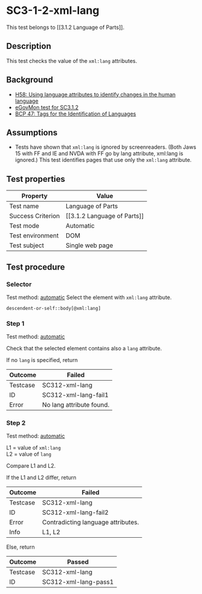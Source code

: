 
# SC3-1-2-xml-lang

This test belongs to [[3.1.2 Language of Parts]].


## Description
This test checks the value of the `xml:lang` attributes.


## Background
- [H58: Using language attributes to identify changes in the human language](http://www.w3.org/TR/2014/NOTE-WCAG20-TECHS-20140408/H58)
- [eGovMon test for SC3.1.2](http://wiki.egovmon.no/wiki/SC3.1.2)
- [BCP 47: Tags for the Identification of Languages](http://www.rfc-editor.org/rfc/bcp/bcp47.txt)


## Assumptions
- Tests have shown that `xml:lang` is ignored by screenreaders. (Both Jaws 15 with FF and IE and NVDA with FF go by lang attribute, xml:lang is ignored.) This test identifies pages that use only the  `xml:lang` attribute.


## Test properties
| Property          | Value
|-------------------|----
| Test name         | Language of Parts
| Success Criterion | [[3.1.2 Language of Parts]]
| Test mode         | Automatic
| Test environment  | DOM
| Test subject      | Single web page


## Test procedure

### Selector
Test method: [automatic][earl:automatic]
Select the element with `xml:lang` attribute.

`descendent-or-self::body[@xml:lang]`

### Step 1
Test method: [automatic][earl:automatic]

Check that the selected element contains also a `lang` attribute.

If no `lang` is specified, return

| Outcome  | Failed
|----------|-----
| Testcase | SC312-xml-lang
| ID       | SC312-xml-lang-fail1
| Error    | No lang attribute found.

### Step 2
Test method: [automatic][earl:automatic]

L1 = value of `xml:lang`<br/>
L2 = value of `lang`

Compare L1 and L2.

If the L1 and L2 differ, return

| Outcome  | Failed
|----------|-----
| Testcase | SC312-xml-lang
| ID       | SC312-xml-lang-fail2
| Error    | Contradicting language attributes.
| Info     | L1, L2

Else, return

| Outcome  | Passed
|----------|-----
| Testcase | SC312-xml-lang
| ID       | SC312-xml-lang-pass1



[earl:automatic]: ../earl/automatic.md
[earl:semiauto]: ../earl/semiauto.md
[earl:manual]: ../earl/manual.md